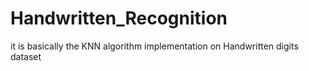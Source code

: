 # Handwritten_Recognition
it is basically the KNN algorithm implementation on Handwritten digits dataset
